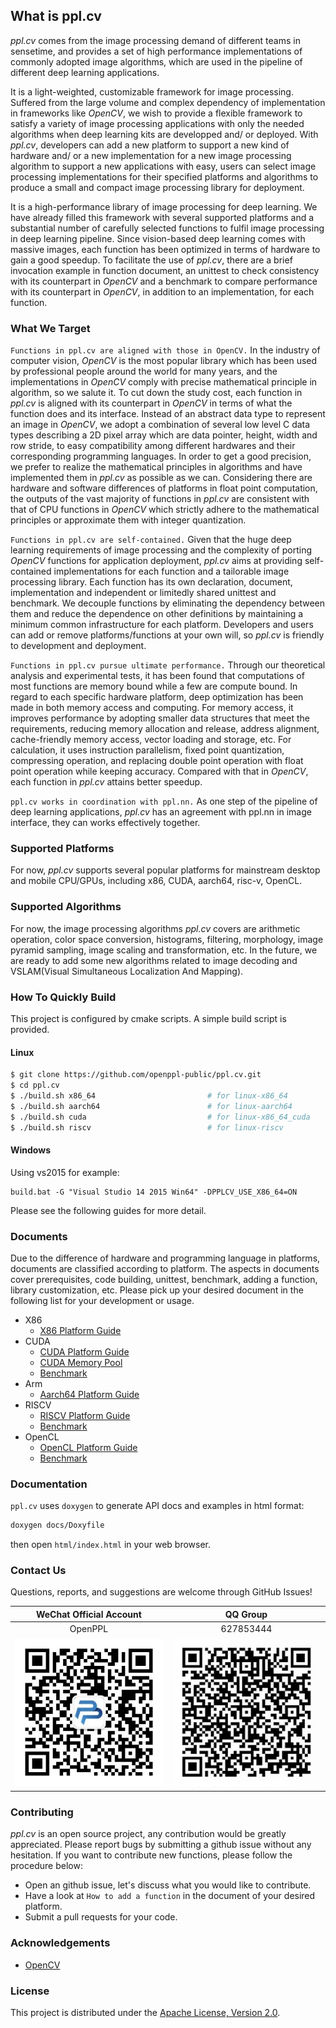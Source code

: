 ## What is ppl.cv

*ppl.cv* comes from the image processing demand of different teams in sensetime, and provides a set of high performance implementations of commonly adopted image algorithms, which are used in the pipeline of different deep learning applications.

It is a light-weighted, customizable framework for image processing. Suffered from the large volume and complex dependency of implementation in frameworks like *OpenCV*, we wish to provide a flexible framework to satisfy a variety of image processing applications with only the needed algorithms when deep learning kits are developped and/ or deployed. With *ppl.cv*, developers can add a new platform to support a new kind of hardware and/ or a new implementation for a new image processing algorithm to support a new applications with easy, users can select image processing implementations for their specified platforms and algorithms to produce a small and compact image processing library for deployment.

It is a high-performance library of image processing for deep learning. We have already filled this framework with several supported platforms and a substantial number of carefully selected functions to fulfil image processing in deep learning pipeline. Since vision-based deep learning comes with massive images, each function has been optimized in terms of hardware to gain a good speedup. To facilitate the use of *ppl.cv*, there are a brief invocation example in function document, an unittest to check consistency with its counterpart in *OpenCV* and a benchmark to compare performance with its counterpart in *OpenCV*, in addition to an implementation, for each function.

### What We Target

`Functions in ppl.cv are aligned with those in OpenCV.` In the industry of computer vision, *OpenCV* is the most popular library which has been used by professional people around the world for many years, and the implementations in *OpenCV* comply with precise mathematical principle in algorithm, so we salute it. To cut down the study cost, each function in *ppl.cv* is aligned with its counterpart in *OpenCV* in terms of what the function does and its interface. Instead of an abstract data type to represent an image in *OpenCV*, we adopt a combination of several low level C data types describing a 2D pixel array which are data pointer, height, width and row stride, to easy compatibility among different hardwares and their corresponding programming languages. In order to get a good precision, we prefer to realize the mathematical principles in algorithms and have implemented them in *ppl.cv* as possible as we can. Considering there are hardware and software differences of platforms in float point computation, the outputs of the vast majority of functions in *ppl.cv* are consistent with that of CPU functions in *OpenCV* which strictly adhere to the mathematical principles or approximate them with integer quantization.

`Functions in ppl.cv are self-contained.` Given that the huge deep learning requirements of image processing and the complexity of porting *OpenCV* functions for application deployment, *ppl.cv* aims at providing self-contained implementations for each function and a tailorable image processing library. Each function has its own declaration, document, implementation and independent or limitedly shared unittest and benchmark. We decouple functions by eliminating the dependency between them and reduce the dependence on other definitions by maintaining a minimum common infrastructure for each platform. Developers and users can add or remove platforms/functions at your own will, so *ppl.cv* is friendly to development and deployment.

`Functions in ppl.cv pursue ultimate performance.` Through our theoretical analysis and experimental tests, it has been found that computations of most functions are memory bound while a few are compute bound. In regard to each specific hardware platform, deep optimization has been made in both memory access and computing. For memory access, it improves performance by adopting smaller data structures that meet the requirements, reducing memory allocation and release, address alignment, cache-friendly memory access, vector loading and storage, etc. For calculation, it uses instruction parallelism, fixed point quantization, compressing operation, and replacing double point operation with float point operation while keeping accuracy. Compared with that in *OpenCV*, each function in *ppl.cv* attains better speedup.

`ppl.cv works in coordination with ppl.nn.` As one step of the pipeline of deep learning applications, *ppl.cv* has an agreement with ppl.nn in image interface, they can works effectively together.

### Supported Platforms

For now, *ppl.cv* supports several popular platforms for mainstream desktop and mobile CPU/GPUs, including x86, CUDA, aarch64, risc-v, OpenCL.

### Supported Algorithms

For now, the image processing algorithms *ppl.cv* covers are arithmetic operation, color space conversion, histograms, filtering, morphology, image pyramid sampling, image scaling and transformation, etc. In the future, we are ready to add some new algorithms related to image decoding and VSLAM(Visual Simultaneous Localization And Mapping).

### How To Quickly Build

This project is configured by cmake scripts. A simple build script is provided.

#### Linux

```bash
$ git clone https://github.com/openppl-public/ppl.cv.git
$ cd ppl.cv
$ ./build.sh x86_64                         # for linux-x86_64
$ ./build.sh aarch64                        # for linux-aarch64
$ ./build.sh cuda                           # for linux-x86_64_cuda
$ ./build.sh riscv                          # for linux-riscv
```

#### Windows

Using vs2015 for example:

```
build.bat -G "Visual Studio 14 2015 Win64" -DPPLCV_USE_X86_64=ON
```

Please see the following guides for more detail.

### Documents

Due to the difference of hardware and programming language in platforms, documents are classified according to platform. The aspects in documents cover prerequisites, code building, unittest, benchmark, adding a function, library customization, etc. Please pick up your desired document in the following list for your development or usage.

* X86
  - [X86 Platform Guide](docs/x86_usage.md)
* CUDA
  - [CUDA Platform Guide](docs/cuda_usage.md)
  - [CUDA Memory Pool](docs/cuda_memory_pool.md)
  - [Benchmark](docs/cuda_benchmark.md)
* Arm
  - [Aarch64 Platform Guide](docs/aarch64_usage.md)
* RISCV
  - [RISCV Platform Guide](docs/riscv_usage.md)
  - [Benchmark](docs/riscv_benchmark.md)
* OpenCL
  - [OpenCL Platform Guide](docs/ocl_usage.md)
  - [Benchmark](docs/ocl_benchmark.md)

### Documentation

`ppl.cv` uses `doxygen` to generate API docs and examples in html format:

```bash
doxygen docs/Doxyfile
```

then open `html/index.html` in your web browser.

### Contact Us

Questions, reports, and suggestions are welcome through GitHub Issues!

| WeChat Official Account | QQ Group |
| :----:| :----: |
| OpenPPL | 627853444 |
| ![OpenPPL](docs/images/wechat_qrcode.jpg)| ![QQGroup](docs/images/qq_qrcode.jpg) |

### Contributing

*ppl.cv* is an open source project, any contribution would be greatly appreciated. Please report bugs by submitting a github issue without any hesitation. If you want to contribute new functions, please follow the procedure below:

* Open an github issue, let's discuss what you would like to contribute.
* Have a look at `How to add a function` in the document of your desired platform.
* Submit a pull requests for your code.

### Acknowledgements

* [OpenCV](https://github.com/opencv/opencv)

### License

This project is distributed under the [Apache License, Version 2.0](LICENSE).
